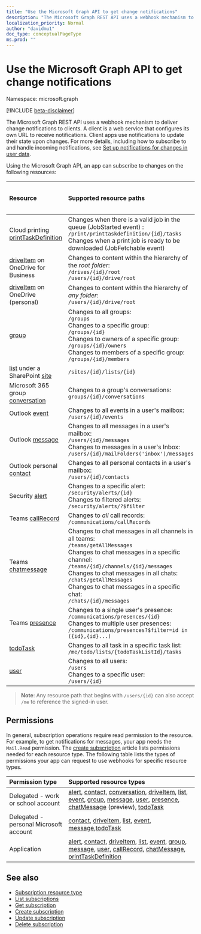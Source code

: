 ```yaml
---
title: "Use the Microsoft Graph API to get change notifications"
description: "The Microsoft Graph REST API uses a webhook mechanism to deliver change notifications to clients. A client is a web service that configures its own URL to receive notifications. Client apps use notifications to update their state upon changes. For more details, including how to subscribe to and handle incoming notifications, see Set up notifications for changes in user data."
localization_priority: Normal
author: "davidmu1"
doc_type: conceptualPageType
ms.prod: ""
---
```


# Use the Microsoft Graph API to get change notifications

Namespace: microsoft.graph

[!INCLUDE [beta-disclaimer](../../includes/beta-disclaimer.md)]

The Microsoft Graph REST API uses a webhook mechanism to deliver change notifications to clients. A client is a web service that configures its own URL to receive notifications. Client apps use notifications to update their state upon changes. For more details, including how to subscribe to and handle incoming notifications, see [Set up notifications for changes in user data](/graph/webhooks).

Using the Microsoft Graph API, an app can subscribe to changes on the following resources:

| **Resource** | **Supported resource paths** | **Resource data can be included in notifications**                  |
|:----------------|:------------|:-----------------------------------------|
| Cloud printing [printTaskDefinition][] | Changes when there is a valid job in the queue (JobStarted event) :<br>`/print/printtaskdefinition/{id}/tasks` <br>Changes when a print job is ready to be downloaded (JobFetchable event) | No |
| [driveItem][] on OneDrive for Business | Changes to content within the hierarchy of the _root folder_:<br>`/drives/{id}/root`<br> `/users/{id}/drive/root` | No |
| [driveItem][] on OneDrive (personal) | Changes to content within the hierarchy of _any folder_:<br>`/users/{id}/drive/root` | No |
| [group][] | Changes to all groups:<br>`/groups` <br>Changes to a specific group:<br>`/groups/{id}`<br>Changes to owners of a specific group:<br>`/groups/{id}/owners`<br>Changes to members of a specific group:<br>`/groups/{id}/members` | No |
| [list][] under a SharePoint [site][] | `/sites/{id}/lists/{id}` | No |
| Microsoft 365 group [conversation][] | Changes to a group's conversations:<br>`groups/{id}/conversations` | No |
| Outlook [event][] | Changes to all events in a user's mailbox:<br>`/users/{id}/events` | No |
| Outlook [message][] | Changes to all messages in a user's mailbox: <br>`/users/{id}/messages`<br>Changes to messages in a user's Inbox:<br>`/users/{id}/mailFolders('inbox')/messages` | No |
| Outlook personal [contact][] | Changes to all personal contacts in a user's mailbox:<br>`/users/{id}/contacts` | No |
| Security [alert][] | Changes to a specific alert:<br>`/security/alerts/{id}` <br>Changes to filtered alerts:<br> `/security/alerts/?$filter`| No |
| Teams [callRecord][] | Changes to _all_ call records: `/communications/callRecords` | No |
| Teams [chatmessage][] | Changes to chat messages in all channels in all teams:<br>`/teams/getAllMessages` <br>Changes to chat messages in a specific channel:<br>`/teams/{id}/channels/{id}/messages`<br>Changes to chat messages in all chats:<br>`/chats/getAllMessages` <br>Changes to chat messages in a specific chat:<br>`/chats/{id}/messages` | Yes |
| Teams [presence][] | Changes to a single user's presence: `/communications/presences/{id}` <br> Changes to multiple user presences:<br> `/communications/presences?$filter=id in ({id},{id}...)` | Yes |
| [todoTask][] | Changes to all task in a specific task list:<br>`/me/todo/lists/{todoTaskListId}/tasks` | No |
| [user][] | Changes to all users:<br>`/users` <br>Changes to a specific user:<br>`/users/{id}`| No |


> **Note**: Any resource path that begins with `/users/{id}` can also accept `/me` to reference the signed-in user.

## Permissions

In general, subscription operations require read permission to the resource. For example, to get notifications for messages, your app needs the `Mail.Read` permission. The [create subscription](../api/subscription-post-subscriptions.md) article lists permissions needed for each resource type. The following table lists the types of permissions your app can request to use webhooks for specific resource types.

| Permission type                        | Supported resource types                                                      |
| :------------------------------------- | :------------------------------------------------------------------------------------ |
| Delegated - work or school account     | [alert][], [contact][], [conversation][], [driveItem][], [list][], [event][], [group][], [message][], [user][], [presence][], [chatMessage][] (preview), [todoTask][] |
| Delegated - personal Microsoft account | [contact][], [driveItem][], [list][], [event][], [message][],[todoTask][]                                     |
| Application                            | [alert][], [contact][], [driveItem][], [list][], [event][], [group][], [message][], [user][], [callRecord][], [chatMessage][], [printTaskDefinition][]|

## See also

- [Subscription resource type](subscription.md)
- [List subscriptions](../api/subscription-list.md)
- [Get subscription](../api/subscription-get.md)
- [Create subscription](../api/subscription-post-subscriptions.md)
- [Update subscription](../api/subscription-update.md)
- [Delete subscription](../api/subscription-delete.md)

[chatMessage]: ./chatmessage.md
[contact]: ./contact.md
[conversation]: ./conversation.md
[driveItem]: ./driveitem.md
[list]: ./list.md
[site]: ./site.md
[event]: ./event.md
[group]: ./group.md
[message]: ./message.md
[user]: ./user.md
[callRecord]: ./callrecords-callrecord.md
[alert]: ./alert.md
[presence]: ./presence.md
[printTaskDefinition]: ./printtaskdefinition.md
[todoTask]: ./todoTask.md

